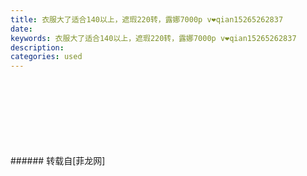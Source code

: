 ```yaml
---
title: 衣服大了适合140以上，遮瑕220转，露娜7000p v❤️qian15265262837
date: 
keywords: 衣服大了适合140以上，遮瑕220转，露娜7000p v❤️qian15265262837
description: 
categories: used
---
```

<td class="t_f" id="postmessage_2022387">

<br/>
<img alt="" border="0" class="zoom" data-cf-modified-5f4135d54b3064ea4c639c5a-="" file="http://www.flw.ph/data/appbyme/upload/image/201810/14/scfLNzlRJCct.jpg" id="aimg_KTq47" lazyloadthumb="1" onclick="" onmouseover="" src="http://www.flw.ph/data/appbyme/upload/image/201810/14/scfLNzlRJCct.jpg"/><br/>
<br/>
<img alt="" border="0" class="zoom" data-cf-modified-5f4135d54b3064ea4c639c5a-="" file="http://www.flw.ph/data/appbyme/upload/image/201810/14/m9iSxJlhJKmC.jpg" id="aimg_v20ZV" lazyloadthumb="1" onclick="" onmouseover="" src="http://www.flw.ph/data/appbyme/upload/image/201810/14/m9iSxJlhJKmC.jpg"/><br/>
<br/>
<img alt="" border="0" class="zoom" data-cf-modified-5f4135d54b3064ea4c639c5a-="" file="http://www.flw.ph/data/appbyme/upload/image/201810/14/ea4NyxrFTXfh.jpg" id="aimg_uCzGR" lazyloadthumb="1" onclick="" onmouseover="" src="http://www.flw.ph/data/appbyme/upload/image/201810/14/ea4NyxrFTXfh.jpg"/><br/>
<br/>
<img alt="" border="0" class="zoom" data-cf-modified-5f4135d54b3064ea4c639c5a-="" file="http://www.flw.ph/data/appbyme/upload/image/201810/14/JVpa1sWrykVV.jpg" id="aimg_t3lr8" lazyloadthumb="1" onclick="" onmouseover="" src="http://www.flw.ph/data/appbyme/upload/image/201810/14/JVpa1sWrykVV.jpg"/><br/>
<br/>
<img alt="" border="0" class="zoom" data-cf-modified-5f4135d54b3064ea4c639c5a-="" file="http://www.flw.ph/data/appbyme/upload/image/201810/14/e4NYC6vkap0x.jpg" id="aimg_dh9FJ" lazyloadthumb="1" onclick="" onmouseover="" src="http://www.flw.ph/data/appbyme/upload/image/201810/14/e4NYC6vkap0x.jpg"/><br/>
<br/>
<img alt="" border="0" class="zoom" data-cf-modified-5f4135d54b3064ea4c639c5a-="" file="http://www.flw.ph/data/appbyme/upload/image/201810/14/Ival5EfHLpNb.jpg" id="aimg_cgERf" lazyloadthumb="1" onclick="" onmouseover="" src="http://www.flw.ph/data/appbyme/upload/image/201810/14/Ival5EfHLpNb.jpg"/><br/>
<br/>
</td>
###### 转载自[菲龙网]
